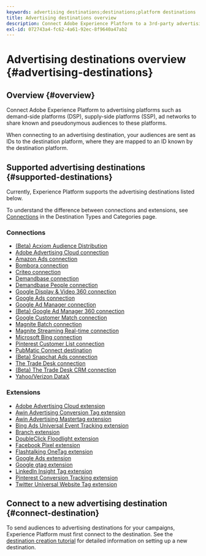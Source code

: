 ```yaml
---
keywords: advertising destinations;destinations;platform destinations
title: Advertising destinations overview
description: Connect Adobe Experience Platform to a 3rd-party advertising platform (e.g. DSP, ad network, SSP) and share pseudonymous audiences to these platforms.
exl-id: 072743a4-fc62-4a61-92ec-8f9640a47ab2
---
```

# Advertising destinations overview {#advertising-destinations}

## Overview {#overview}

Connect Adobe Experience Platform to advertising platforms such as demand-side platforms (DSP), supply-side platforms (SSP), ad networks to share known and pseudonymous audiences to these platforms.

When connecting to an advertising destination, your audiences are sent as IDs to the destination platform, where they are mapped to an ID known by the destination platform.

## Supported advertising destinations {#supported-destinations}

Currently, Experience Platform supports the advertising destinations listed below.

To understand the difference between connections and extensions, see [Connections](../../destination-types.md#connections) in the Destination Types and Categories page.

### Connections

* [(Beta) Acxiom Audience Distribution](acxiom-audience-distribution.md)
* [Adobe Advertising Cloud connection](adobe-advertising-cloud-connection.md)
* [Amazon Ads connection](amazon-ads.md)
* [Bombora connection](bombora.md)
* [Criteo connection](criteo.md)
* [Demandbase connection](demandbase.md)
* [Demandbase People connection](demandbase-people.md)
* [Google Display & Video 360 connection](google-dv360.md)
* [Google Ads connection](google-ads-destination.md)
* [Google Ad Manager connection](google-ad-manager.md)
* [(Beta) Google Ad Manager 360 connection](google-ad-manager-360-connection.md)
* [Google Customer Match connection](google-customer-match.md)
* [Magnite Batch connection](magnite-batch.md)
* [Magnite Streaming Real-time connection](magnite-streaming.md)
* [Microsoft Bing connection](bing.md)
* [Pinterest Customer List connection](pinterest.md)
* [PubMatic Connect destination](pubmatic.md)
* [(Beta) Snapchat Ads connection](snap-inc.md)
* [The Trade Desk connection](tradedesk.md)
* [(Beta) The Trade Desk CRM connection](tradedesk-emails.md)
* [Yahoo/Verizon DataX](datax.md)

### Extensions

* [Adobe Advertising Cloud extension](adobe-advertising-cloud.md)
* [Awin Advertising Conversion Tag extension](awin-conversiontag.md)
* [Awin Advertising Mastertag extension](awin-mastertag.md)
* [Bing Ads Universal Event Tracking extension](bing-ads.md)
* [Branch extension](branch.md)
* [DoubleClick Floodlight extension](doubleclick-floodlight.md)
* [Facebook Pixel extension](facebook-pixel.md)
* [Flashtalking OneTag extension](flashtalking.md)
* [Google Ads extension](google-ads-extension.md)
* [Google gtag extension](gtag-advertising.md)
* [LinkedIn Insight Tag extension](linkedin.md)
* [Pinterest Conversion Tracking extension](pinterest-extension.md)
* [Twitter Universal Website Tag extension](twitter-uwt.md)

## Connect to a new advertising destination {#connect-destination}

To send audiences to advertising destinations for your campaigns, Experience Platform must first connect to the destination. See the [destination creation tutorial](../../ui/connect-destination.md) for detailed information on setting up a new destination.
